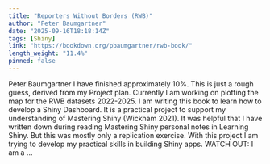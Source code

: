 ```yaml
---
title: "Reporters Without Borders (RWB)"
author: "Peter Baumgartner"
date: "2025-09-16T18:18:14Z"
tags: [Shiny]
link: "https://bookdown.org/pbaumgartner/rwb-book/"
length_weight: "11.4%"
pinned: false
---
```


Peter Baumgartner I have finished approximately 10%. This is just a rough guess, derived from my Project plan. Currently I am working on plotting the map for the RWB datasets 2022-2025. I am writing this book to learn how to develop a Shiny Dashboard. It is a practical project to support my understanding of Mastering Shiny (Wickham 2021). It was helpful that I have written down during reading Mastering Shiny personal notes in Learning Shiny. But this was mostly only a replication exercise. With this project I am trying to develop my practical skills in building Shiny apps. WATCH OUT: I am a ...
